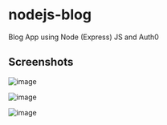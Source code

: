 # nodejs-blog
Blog App using Node (Express) JS and Auth0

## Screenshots

![image](https://user-images.githubusercontent.com/79495831/172021327-51ad9329-207b-4083-8cb7-d562607c1e74.png)

![image](https://user-images.githubusercontent.com/79495831/172021319-d01c7a1a-2eb2-4f92-9af0-1e52ec319eec.png)

![image](https://user-images.githubusercontent.com/79495831/172021345-b68dd36c-9507-4c82-8639-d3a72560fb49.png)

